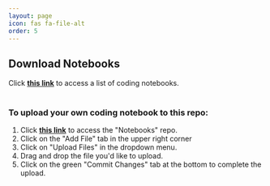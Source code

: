 ```yaml
---
layout: page
icon: fas fa-file-alt
order: 5
---
```



<h2 data-toc-skip>Download Notebooks</h2>

Click <a href="https://github.com/datascience-ed/notebooks"><strong>this link</strong></a> to access a list of coding notebooks.
<br>
<br>
<h3 data-toc-skip>To upload your own coding notebook to this repo:</h3>
<ol>
  <li>Click <a href="https://github.com/datascience-ed/notebooks"><strong>this link</strong></a> to access the "Notebooks" repo.</li>
  <li>Click on the "Add File" tab in the upper right corner</li>
  <li>Click on "Upload Files" in the dropdown menu.</li>
  <li>Drag and drop the file you'd like to upload.</li>
  <li>Click on the green "Commit Changes" tab at the bottom to complete the upload.</li>
</ol>